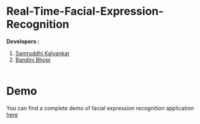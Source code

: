 # Real-Time-Facial-Expression-Recognition
**Developers :**<br/>
1. <a href="https://github.com/Samruddhi9369">Samruddhi Kalyankar</a><br/>
2. <a href="https://github.com/BandiniBhopi2608">Bandini Bhopi</a><br/><br/>

# Demo 
You can find a complete demo of facial expression recognition application <a href="https://www.youtube.com/watch?v=JPvsOuq8R-I">here</a> <br>
